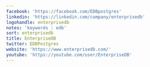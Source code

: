 ```yaml
---
facebook: 'https://facebook.com/EDBpostgres'
linkedin: 'https://linkedin.com/company/enterprisedb'
logohandle: enterprisedb
notes: 'keywords : edb'
sort: enterprisedb
title: EnterpriseDB
twitter: EDBPostgres
website: 'https://www.enterprisedb.com/'
youtube: 'https://youtube.com/user/EnterpriseDB'
---
```

